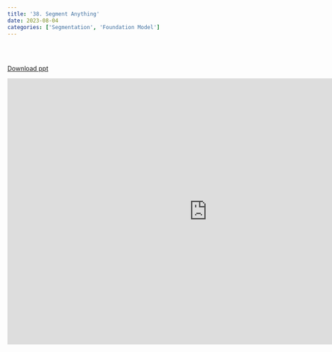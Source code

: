 ```yaml
---
title: '38. Segment Anything'
date: 2023-08-04
categories: ['Segmentation', 'Foundation Model']
---
```


<br><br>

[Download ppt](/ppt/38.pptx)

<center>
<iframe src="https://docs.google.com/presentation/d/e/2PACX-1vSD9Ez5swip0TbIhN2DMah9yGz6sEND9nVTCBYqulVmYHOm13zjEKH23Vh72VSk9A/embed?start=false&loop=false&delayms=3000" frameborder="0" width="900" height="600" allowfullscreen="true" mozallowfullscreen="true" webkitallowfullscreen="true min-width="350px"></iframe>
</center>

<br>

<script src="https://utteranc.es/client.js"
        repo="RTOS-KGU/RTOS-utterances-comment"
        issue-term="pathname"
        label="Comment"
        theme="github-light"
        crossorigin="anonymous"
        async>
</script>